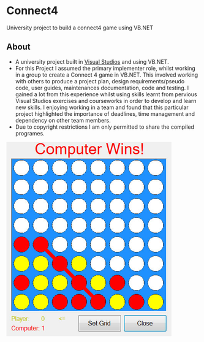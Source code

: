 # Connect4
University project to build a connect4 game using VB.NET

## About
* A university project built in [Visual Studios](https://www.visualstudio.com/) and using VB.NET. 
* For this Project I assumed the primary implementer role, whilst working in a group to create a Connect 4 game in VB.NET. This involved working with others to produce a project plan, design requirements/pseudo code, user guides, maintenances documentation, code and testing. I gained a lot from this experience whilst using skills learnt from pervious Visual Studios exercises and courseworks in order to develop and learn new skills. I enjoying working in a team and found that this particular project highlighted the importance of deadlines, time management and dependency on other team members.
* Due to copyright restrictions I am only permitted to share the compiled programes. 

![connect4](https://github.com/Freid001/connect4/blob/master/img/screen1.jpg)
